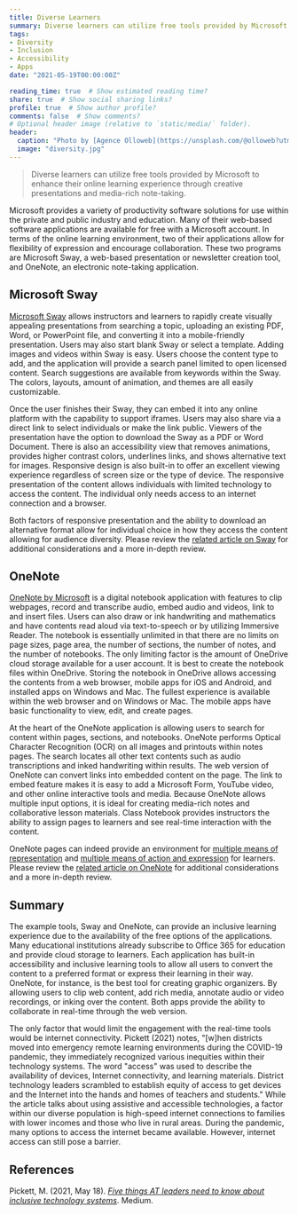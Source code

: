 ```yaml
---
title: Diverse Learners
summary: Diverse learners can utilize free tools provided by Microsoft to enhance their online learning experience through creative presentations and media-rich note-taking.
tags:
- Diversity
- Inclusion
- Accessibility
- Apps
date: "2021-05-19T00:00:00Z"

reading_time: true  # Show estimated reading time?
share: true  # Show social sharing links?
profile: true  # Show author profile?
comments: false  # Show comments?
# Optional header image (relative to `static/media/` folder).
header:
  caption: "Photo by [Agence Olloweb](https://unsplash.com/@olloweb?utm_source=unsplash&amp;utm_medium=referral&amp;utm_content=creditCopyText) on [Unsplash](https://unsplash.com/s/photos/learning-styles?utm_source=unsplash&amp;utm_medium=referral&amp;utm_content=creditCopyText)"
  image: "diversity.jpg"
---
```


> Diverse learners can utilize free tools provided by Microsoft to enhance their online learning experience through creative presentations and media-rich note-taking.

Microsoft provides a variety of productivity software solutions for use within the private and public industry and education. Many of their web-based software applications are available for free with a Microsoft account. In terms of the online learning environment, two of their applications allow for flexibility of expression and encourage collaboration. These two programs are Microsoft Sway, a web-based presentation or newsletter creation tool, and OneNote, an electronic note-taking application.

## Microsoft Sway

[Microsoft Sway](https://sway.office.com/) allows instructors and learners to rapidly create visually appealing presentations from searching a topic, uploading an existing PDF, Word, or PowerPoint file, and converting it into a mobile-friendly presentation. Users may also start blank Sway or select a template. Adding images and videos within Sway is easy. Users choose the content type to add, and the application will provide a search panel limited to open licensed content. Search suggestions are available from keywords within the Sway. The colors, layouts, amount of animation, and themes are all easily customizable.

Once the user finishes their Sway, they can embed it into any online platform with the capability to support iframes. Users may also share via a direct link to select individuals or make the link public. Viewers of the presentation have the option to download the Sway as a PDF or Word Document. There is also an accessibility view that removes animations, provides higher contrast colors, underlines links, and shows alternative text for images. Responsive design is also built-in to offer an excellent viewing experience regardless of screen size or the type of device. The responsive presentation of the content allows individuals with limited technology to access the content. The individual only needs access to an internet connection and a browser.

Both factors of responsive presentation and the ability to download an alternative format allow for individual choice in how they access the content allowing for audience diversity. Please review the [related article on Sway](/post/sway/) for additional considerations and a more in-depth review.

## OneNote

[OneNote by Microsoft](https://www.onenote.com) is a digital notebook application with features to clip webpages, record and transcribe audio, embed audio and videos, link to and insert files. Users can also draw or ink handwriting and mathematics and have contents read aloud via text-to-speech or by utilizing Immersive Reader. The notebook is essentially unlimited in that there are no limits on page sizes, page area, the number of sections, the number of notes, and the number of notebooks. The only limiting factor is the amount of OneDrive cloud storage available for a user account. It is best to create the notebook files within OneDrive. Storing the notebook in OneDrive allows accessing the contents from a web browser, mobile apps for iOS and Android, and installed apps on Windows and Mac. The fullest experience is available within the web browser and on Windows or Mac. The mobile apps have basic functionality to view, edit, and create pages.

At the heart of the OneNote application is allowing users to search for content within pages, sections, and notebooks. OneNote performs Optical Character Recognition (OCR) on all images and printouts within notes pages. The search locates all other text contents such as audio transcriptions and inked handwriting within results. The web version of OneNote can convert links into embedded content on the page. The link to embed feature makes it is easy to add a Microsoft Form, YouTube video, and other online interactive tools and media. Because OneNote allows multiple input options, it is ideal for creating media-rich notes and collaborative lesson materials. Class Notebook provides instructors the ability to assign pages to learners and see real-time interaction with the content.

OneNote pages can indeed provide an environment for [multiple means of representation](https://udlguidelines.cast.org/representation) and [multiple means of action and expression](https://udlguidelines.cast.org/action-expression) for learners. Please review the [related article on OneNote](/post/onenote/) for additional considerations and a more in-depth review.

## Summary

The example tools, Sway and OneNote, can provide an inclusive learning experience due to the availability of the free options of the applications. Many educational institutions already subscribe to Office 365 for education and provide cloud storage to learners. Each application has built-in accessibility and inclusive learning tools to allow all users to convert the content to a preferred format or express their learning in their way. OneNote, for instance, is the best tool for creating graphic organizers. By allowing users to clip web content, add rich media, annotate audio or video recordings, or inking over the content. Both apps provide the ability to collaborate in real-time through the web version.

The only factor that would limit the engagement with the real-time tools would be internet connectivity. Pickett (2021) notes, "[w]hen districts moved into emergency remote learning environments during the COVID-19 pandemic, they immediately recognized various inequities within their technology systems. The word "access" was used to describe the availability of devices, Internet connectivity, and learning materials. District technology leaders scrambled to establish equity of access to get devices and the Internet into the hands and homes of teachers and students." While the article talks about using assistive and accessible technologies, a factor within our diverse population is high-speed internet connections to families with lower incomes and those who live in rural areas. During the pandemic, many options to access the internet became available. However, internet access can still pose a barrier.

## References

Pickett, M. (2021, May 18). *[Five things AT leaders need to know about inclusive technology systems](https://medium.com/udl-center/five-things-at-leaders-need-to-know-about-inclusive-technology-systems-4bd9bd0fed5e)*. Medium.
